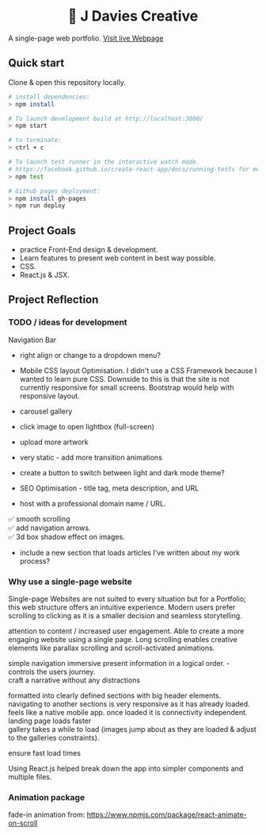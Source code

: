 <h1 align="center">🎨 J Davies Creative</h1>

A single-page web portfolio.
[Visit live Webpage](https://joshdavies.github.io/jdaviescreative/)  

## Quick start
Clone & open this repository locally.

```bash
# install dependencies:
> npm install

# To launch development build at http://localhost:3000/
> npm start

# to terminate:
> ctrl + c

# To launch test runner in the interactive watch mode.  
# https://facebook.github.io/create-react-app/docs/running-tests for more information.
> npm test

# Github pages deployment:
> npm install gh-pages
> npm run deploy
```

## Project Goals
- practice Front-End design & development.
- Learn features to present web content in best way possible.
- CSS.
- React.js & JSX.

## Project Reflection
### TODO / ideas for development
Navigation Bar
- right align or change to a dropdown menu?

- Mobile CSS layout Optimisation. I didn't use a CSS Framework because I wanted to learn pure CSS. Downside to this is that the site is not currently responsive
for small screens.  Bootstrap would help with responsive layout.  

- carousel gallery
- click image to open lightbox (full-screen)
- upload more artwork

- very static - add more transition animations

- create a button to switch between light and dark mode theme?

- SEO Optimisation -  title tag, meta description, and URL  
- host with a professional domain name / URL.  

✅ smooth scrolling  
✅ add navigation arrows.  
✅ 3d box shadow effect on images.  

- include a new section that loads articles I've written about my work process?

### Why use a single-page website
Single-page Websites are not suited to every situation but for a Portfolio; this web structure offers an intuitive experience.
Modern users prefer scrolling to clicking as it is a smaller decision and seamless storytelling.

attention to content / increased user engagement.
Able to create a more engaging website using a single page.
Long scrolling enables creative elements like parallax scrolling and scroll-activated animations.  

simple navigation  immersive
present information in a logical order.  - controls the users journey.  
craft a narrative without any distractions

formatted into clearly defined sections with big header elements.  
navigating to another sections is very responsive as it has already loaded.  
feels like a native mobile app. once loaded it is connectivity independent.
landing page loads faster  
gallery takes a while to load (images jump about as they are loaded & adjust to the galleries constraints).  

ensure fast load times

Using React.js helped break down the app into simpler components and multiple files.

### Animation package
fade-in animation from:
https://www.npmjs.com/package/react-animate-on-scroll
